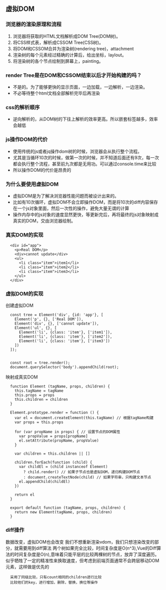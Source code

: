 ## 虚拟DOM

### 浏览器的渲染原理和流程
  1. 浏览器将获取的HTML文档解析成DOM Tree(DOM树)。
  2. 将CSS样式表，解析成CSSOM Tree(CSS树)。
  3. 将DOM和CSSOM合并为渲染树(rendering tree)，attachment
  4. 渲染树的每个元素经过精确的计算后，给出坐标，laylout。
  5. 将渲染树的各个节点绘制到屏幕上，painting。

### render Tree是在DOM和CSSOM结束以后才开始构建的吗？
  - 不是的。为了能够更快的显示页面，一边加载，一边解析，一边渲染。
  - 不必等待整个html文档全部解析完毕后再渲染

### css的解析顺序
  - 逆向解析的，从DOM树的下往上解析的效率更高。所以嵌套标签越多，效率会越低

### js操作DOM的代价
  - 使用传统的js或者jq操作dom树的时候，浏览器会从执行整个流程。
  - 尤其是当循环10次的时候，做第一次的时候，并不知道后面还有9次，每一次都会执行整个流程，甚至前九次都是无用功。可以通过console.time来比较
  - 所以操作DOM的代价是昂贵的

### 为什么要使用虚拟DOM
  - 虚拟DOM是为了解决浏览器性能问题而被设计出来的。
  - 比如有10次循环，虚拟DOM不会立即操作DOM，而是将10次的diff内容保存在一个js对象里面，然后一次性的操作，避免大量无谓的计算
  - 操作内存中的js对象的速度显然更快，等更新完后，再将最终的js对象映射成真实的DOM，交由浏览器绘制。

### 真实DOM的实现
  ```
    <div id="app">
      <p>Real DOM</p>
      <div>cannot update</div>
      <ul>
        <li class="item">item1</li>
        <li class="item">item2</li>
        <li class="item">item3</li>
      </ul>
    </div>
  ```

### 虚拟DOM的实现
  创建虚拟DOM
  ```
    const tree = Element('div', {id: 'app'}, [
      Element('p', {}, ['Real DOM']),
      Element('div', {}, ['cannot update']),
      Element('ul', {}, [
        Element('li', {class: 'item'}, ['item1']),
        Element('li', {class: 'item'}, ['item2']),
        Element('li', {class: 'item'}, ['item3'])
      ])
    ]);


    const root = tree.render();
    document.querySelector('body').appendChild(root);
  ```
  映射成真实DOM
  ```
    function Element (tagName, props, children) {
      this.tagName = tagName
      this.props = props
      this.children = children
    }

    Element.prototype.render = function () {
      var el = document.createElement(this.tagName) // 根据tagName构建
      var props = this.props

      for (var propName in props) { // 设置节点的DOM属性
        var propValue = props[propName]
        el.setAttribute(propName, propValue)
      }

      var children = this.children || []

      children.forEach(function (child) {
        var childEl = (child instanceof Element)
          ? child.render() // 如果子节点也是虚拟DOM，递归构建DOM节点
          : document.createTextNode(child) // 如果字符串，只构建文本节点
        el.appendChild(childEl)
      })

      return el
    }

    export default function (tagName, props, children) {
      return new Element(tagName, props, children)
    }
  ```

### diff操作
  数据改变，虚拟DOM也会改变
  我们不想重新渲染vdom，我们只想渲染改变的部分，就需要用到diff算法
  两个树如果完全比较，时间复杂度是O(n^3),Vue的Diff算法的时间复杂度是O(n),意味着只能平层的比较两棵树的节点，放弃了深度遍历。似乎牺牲了一定的精准性来换取速度，但考虑到前端页面通常不会跨层移动DOM元素，这样做是优先的
  ```
    采用了同级比较，只有count相同的children进行比较
    比较他们的key，进行增加，删除，替换，换位等操作
  ```


